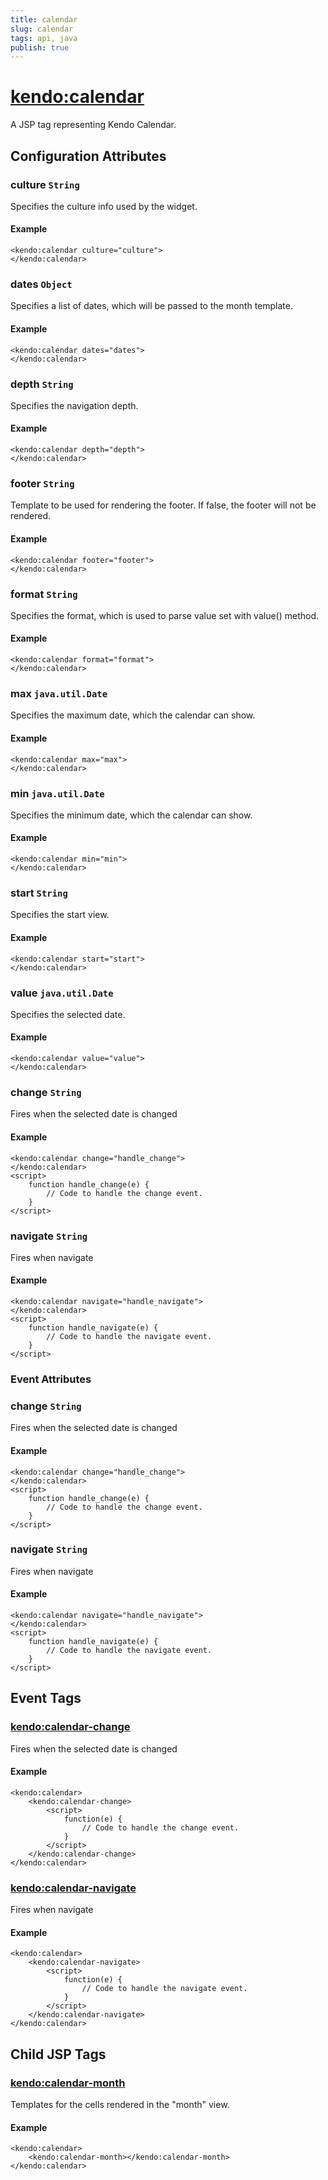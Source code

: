```yaml
---
title: calendar
slug: calendar
tags: api, java
publish: true
---
```


# <kendo:calendar>
A JSP tag representing Kendo Calendar.


## Configuration Attributes


### culture `String`

Specifies the culture info used by the widget.

#### Example
    <kendo:calendar culture="culture">
    </kendo:calendar>



### dates `Object`

Specifies a list of dates, which will be passed to the month template.

#### Example
    <kendo:calendar dates="dates">
    </kendo:calendar>



### depth `String`

Specifies the navigation depth.

#### Example
    <kendo:calendar depth="depth">
    </kendo:calendar>



### footer `String`

Template to be used for rendering the footer. If false, the footer will not be rendered.

#### Example
    <kendo:calendar footer="footer">
    </kendo:calendar>



### format `String`

Specifies the format, which is used to parse value set with value() method.

#### Example
    <kendo:calendar format="format">
    </kendo:calendar>



### max `java.util.Date`

Specifies the maximum date, which the calendar can show.

#### Example
    <kendo:calendar max="max">
    </kendo:calendar>



### min `java.util.Date`

Specifies the minimum date, which the calendar can show.

#### Example
    <kendo:calendar min="min">
    </kendo:calendar>



### start `String`

Specifies the start view.

#### Example
    <kendo:calendar start="start">
    </kendo:calendar>



### value `java.util.Date`

Specifies the selected date.

#### Example
    <kendo:calendar value="value">
    </kendo:calendar>



### change `String`

Fires when the selected date is changed

#### Example
    <kendo:calendar change="handle_change">
    </kendo:calendar>
    <script>
        function handle_change(e) {
            // Code to handle the change event.
        }
    </script>



### navigate `String`

Fires when navigate

#### Example
    <kendo:calendar navigate="handle_navigate">
    </kendo:calendar>
    <script>
        function handle_navigate(e) {
            // Code to handle the navigate event.
        }
    </script>



### Event Attributes


### change `String`

Fires when the selected date is changed

#### Example
    <kendo:calendar change="handle_change">
    </kendo:calendar>
    <script>
        function handle_change(e) {
            // Code to handle the change event.
        }
    </script>



### navigate `String`

Fires when navigate

#### Example
    <kendo:calendar navigate="handle_navigate">
    </kendo:calendar>
    <script>
        function handle_navigate(e) {
            // Code to handle the navigate event.
        }
    </script>


## Event Tags
 

### <kendo:calendar-change>

Fires when the selected date is changed

#### Example
    <kendo:calendar>
        <kendo:calendar-change>
            <script>
                function(e) {
                    // Code to handle the change event.
                }
            </script>
        </kendo:calendar-change>
    </kendo:calendar>

 

### <kendo:calendar-navigate>

Fires when navigate

#### Example
    <kendo:calendar>
        <kendo:calendar-navigate>
            <script>
                function(e) {
                    // Code to handle the navigate event.
                }
            </script>
        </kendo:calendar-navigate>
    </kendo:calendar>

 

## Child JSP Tags

### [<kendo:calendar-month>](/api/wrappers/jsp/calendar/month)

Templates for the cells rendered in the "month" view.

#### Example

    <kendo:calendar>
        <kendo:calendar-month></kendo:calendar-month>
    </kendo:calendar>
   
